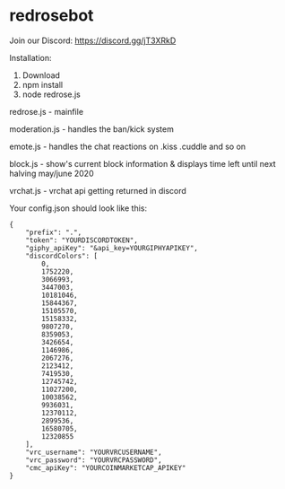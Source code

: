 # redrosebot

Join our Discord: https://discord.gg/jT3XRkD

Installation:

1. Download
2. npm install
3. node redrose.js


redrose.js - mainfile

moderation.js - handles the ban/kick system

emote.js - handles the chat reactions on .kiss .cuddle and so on

block.js - show's current block information & displays time left until next halving may/june 2020

vrchat.js - vrchat api getting returned in discord

Your config.json should look like this:


```
{
    "prefix": ".",
    "token": "YOURDISCORDTOKEN",
    "giphy_apiKey": "&api_key=YOURGIPHYAPIKEY",
    "discordColors": [
        0,
        1752220,
        3066993,
        3447003,
        10181046,
        15844367,
        15105570,
        15158332,
        9807270,
        8359053,
        3426654,
        1146986,
        2067276,
        2123412,
        7419530,
        12745742,
        11027200,
        10038562,
        9936031,
        12370112,
        2899536,
        16580705,
        12320855
    ],
    "vrc_username": "YOURVRCUSERNAME",
    "vrc_password": "YOURVRCPASSWORD",
    "cmc_apiKey": "YOURCOINMARKETCAP_APIKEY"
}
```
